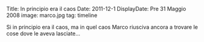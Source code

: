 Title: In principio era il caos
Date: 2011-12-1
DisplayDate: Pre 31 Maggio 2008
image: marco.jpg
tag: timeline

Si in principio era il caos, ma in quel caos Marco riusciva ancora a trovare le cose dove le aveva lasciate...
